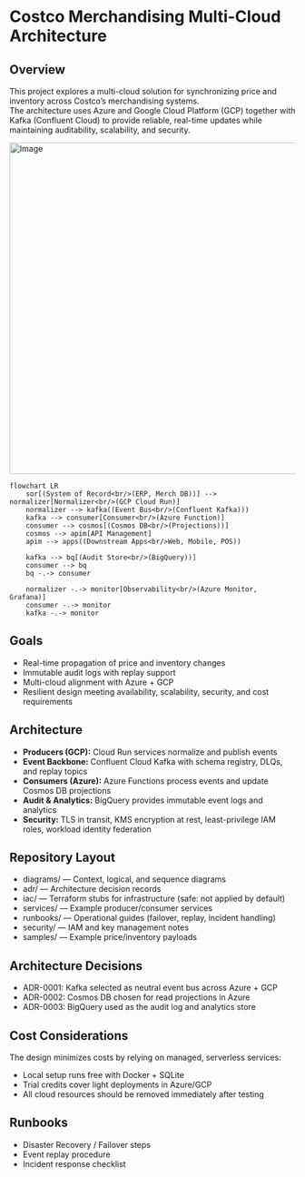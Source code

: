 # Costco Merchandising Multi-Cloud Architecture

## Overview
This project explores a multi-cloud solution for synchronizing price and inventory across Costco’s merchandising systems.  
The architecture uses Azure and Google Cloud Platform (GCP) together with Kafka (Confluent Cloud) to provide reliable, real-time updates while maintaining auditability, scalability, and security.

<img width="4828" height="584" alt="Image" src="https://github.com/user-attachments/assets/52779285-517d-4785-8238-ae4a98f8808f" />

```mermaid
flowchart LR
    sor[(System of Record<br/>(ERP, Merch DB))] --> normalizer[Normalizer<br/>(GCP Cloud Run)]
    normalizer --> kafka((Event Bus<br/>(Confluent Kafka)))
    kafka --> consumer[Consumer<br/>(Azure Function)]
    consumer --> cosmos[(Cosmos DB<br/>(Projections))]
    cosmos --> apim[API Management]
    apim --> apps((Downstream Apps<br/>Web, Mobile, POS))

    kafka --> bq[(Audit Store<br/>(BigQuery))]
    consumer --> bq
    bq -.-> consumer

    normalizer -.-> monitor[Observability<br/>(Azure Monitor, Grafana)]
    consumer -.-> monitor
    kafka -.-> monitor
```

## Goals
- Real-time propagation of price and inventory changes  
- Immutable audit logs with replay support  
- Multi-cloud alignment with Azure + GCP  
- Resilient design meeting availability, scalability, security, and cost requirements  

## Architecture
- **Producers (GCP):** Cloud Run services normalize and publish events  
- **Event Backbone:** Confluent Cloud Kafka with schema registry, DLQs, and replay topics  
- **Consumers (Azure):** Azure Functions process events and update Cosmos DB projections  
- **Audit & Analytics:** BigQuery provides immutable event logs and analytics  
- **Security:** TLS in transit, KMS encryption at rest, least-privilege IAM roles, workload identity federation  

## Repository Layout
- diagrams/ — Context, logical, and sequence diagrams  
- adr/ — Architecture decision records  
- iac/ — Terraform stubs for infrastructure (safe: not applied by default)  
- services/ — Example producer/consumer services  
- runbooks/ — Operational guides (failover, replay, incident handling)  
- security/ — IAM and key management notes  
- samples/ — Example price/inventory payloads  

## Architecture Decisions
- ADR-0001: Kafka selected as neutral event bus across Azure + GCP  
- ADR-0002: Cosmos DB chosen for read projections in Azure  
- ADR-0003: BigQuery used as the audit log and analytics store  

## Cost Considerations
The design minimizes costs by relying on managed, serverless services:  
- Local setup runs free with Docker + SQLite  
- Trial credits cover light deployments in Azure/GCP  
- All cloud resources should be removed immediately after testing  

## Runbooks
- Disaster Recovery / Failover steps  
- Event replay procedure  
- Incident response checklist  
